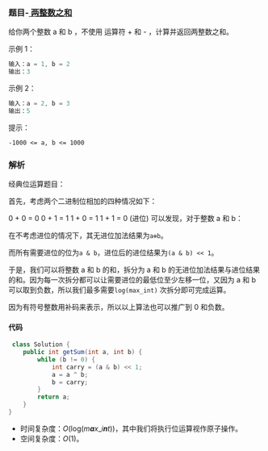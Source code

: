 ### 题目-[ 两整数之和](https://leetcode-cn.com/problems/sum-of-two-integers/)

给你两个整数 a 和 b ，不使用 运算符 + 和 - ，计算并返回两整数之和。

示例 1：

```java
输入：a = 1, b = 2
输出：3
```

示例 2：

```java
输入：a = 2, b = 3
输出：5
```

提示：

```txt
-1000 <= a, b <= 1000
```

### 解析

经典位运算题目：

首先，考虑两个二进制位相加的四种情况如下：

0 + 0 = 0
0 + 1 = 1
1 + 0 = 1
1 + 1 = 0 (进位)
可以发现，对于整数 a 和 b：

在不考虑进位的情况下，其无进位加法结果为`a⊕b`。

而所有需要进位的位为`a & b`，进位后的进位结果为`(a & b) << 1`。

于是，我们可以将整数 a 和 b 的和，拆分为 a 和 b 的无进位加法结果与进位结果的和。因为每一次拆分都可以让需要进位的最低位至少左移一位，又因为 a 和 b 可以取到负数，所以我们最多需要`log(max_int)` 次拆分即可完成运算。

因为有符号整数用补码来表示，所以以上算法也可以推广到 0 和负数。

#### 代码

```java
 class Solution {
    public int getSum(int a, int b) {
        while (b != 0) {
            int carry = (a & b) << 1;
            a = a ^ b;
            b = carry;
        }
        return a;
    }
}


```

- 时间复杂度：*O*(log(*m**a**x*_*i**n**t*))，其中我们将执行位运算视作原子操作。
- 空间复杂度：*O*(1)。



